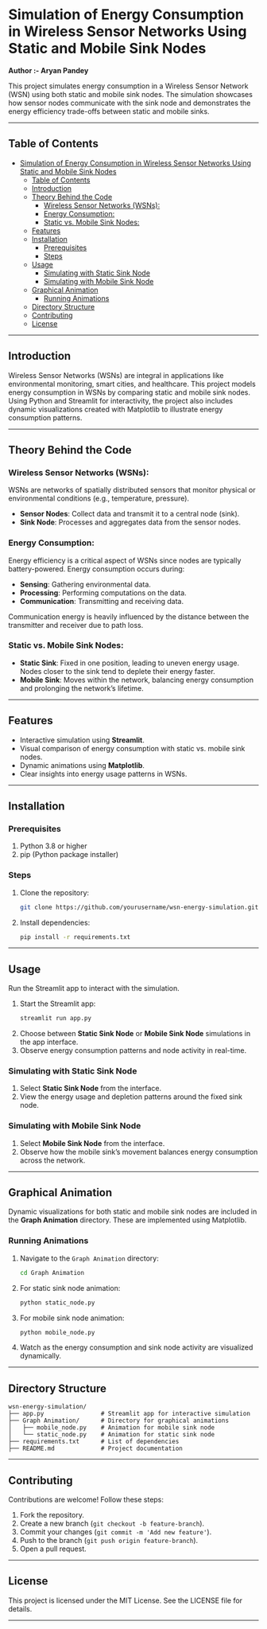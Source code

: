 # Simulation of Energy Consumption in Wireless Sensor Networks Using Static and Mobile Sink Nodes
**Author :- Aryan Pandey** 

This project simulates energy consumption in a Wireless Sensor Network (WSN) using both static and mobile sink nodes. The simulation showcases how sensor nodes communicate with the sink node and demonstrates the energy efficiency trade-offs between static and mobile sinks.

---

## Table of Contents
- [Simulation of Energy Consumption in Wireless Sensor Networks Using Static and Mobile Sink Nodes](#simulation-of-energy-consumption-in-wireless-sensor-networks-using-static-and-mobile-sink-nodes)
  - [Table of Contents](#table-of-contents)
  - [Introduction](#introduction)
  - [Theory Behind the Code](#theory-behind-the-code)
    - [Wireless Sensor Networks (WSNs):](#wireless-sensor-networks-wsns)
    - [Energy Consumption:](#energy-consumption)
    - [Static vs. Mobile Sink Nodes:](#static-vs-mobile-sink-nodes)
  - [Features](#features)
  - [Installation](#installation)
    - [Prerequisites](#prerequisites)
    - [Steps](#steps)
  - [Usage](#usage)
    - [Simulating with Static Sink Node](#simulating-with-static-sink-node)
    - [Simulating with Mobile Sink Node](#simulating-with-mobile-sink-node)
  - [Graphical Animation](#graphical-animation)
    - [Running Animations](#running-animations)
  - [Directory Structure](#directory-structure)
  - [Contributing](#contributing)
  - [License](#license)

---

## Introduction
Wireless Sensor Networks (WSNs) are integral in applications like environmental monitoring, smart cities, and healthcare. This project models energy consumption in WSNs by comparing static and mobile sink nodes. Using Python and Streamlit for interactivity, the project also includes dynamic visualizations created with Matplotlib to illustrate energy consumption patterns.

---

## Theory Behind the Code

### Wireless Sensor Networks (WSNs):
WSNs are networks of spatially distributed sensors that monitor physical or environmental conditions (e.g., temperature, pressure).

- **Sensor Nodes**: Collect data and transmit it to a central node (sink).
- **Sink Node**: Processes and aggregates data from the sensor nodes.

### Energy Consumption:
Energy efficiency is a critical aspect of WSNs since nodes are typically battery-powered. Energy consumption occurs during:
- **Sensing**: Gathering environmental data.
- **Processing**: Performing computations on the data.
- **Communication**: Transmitting and receiving data.

Communication energy is heavily influenced by the distance between the transmitter and receiver due to path loss.

### Static vs. Mobile Sink Nodes:
- **Static Sink**: Fixed in one position, leading to uneven energy usage. Nodes closer to the sink tend to deplete their energy faster.
- **Mobile Sink**: Moves within the network, balancing energy consumption and prolonging the network’s lifetime.

---

## Features
- Interactive simulation using **Streamlit**.
- Visual comparison of energy consumption with static vs. mobile sink nodes.
- Dynamic animations using **Matplotlib**.
- Clear insights into energy usage patterns in WSNs.

---

## Installation

### Prerequisites
1. Python 3.8 or higher
2. pip (Python package installer)

### Steps
1. Clone the repository:
   ```bash
   git clone https://github.com/yourusername/wsn-energy-simulation.git
   ```
2. Install dependencies:
   ```bash
   pip install -r requirements.txt
   ```

---

## Usage
Run the Streamlit app to interact with the simulation.

1. Start the Streamlit app:
   ```bash
   streamlit run app.py
   ```
2. Choose between **Static Sink Node** or **Mobile Sink Node** simulations in the app interface.
3. Observe energy consumption patterns and node activity in real-time.

### Simulating with Static Sink Node
1. Select **Static Sink Node** from the interface.
2. View the energy usage and depletion patterns around the fixed sink node.

### Simulating with Mobile Sink Node
1. Select **Mobile Sink Node** from the interface.
2. Observe how the mobile sink’s movement balances energy consumption across the network.

---

## Graphical Animation
Dynamic visualizations for both static and mobile sink nodes are included in the **Graph Animation** directory. These are implemented using Matplotlib.

### Running Animations
1. Navigate to the `Graph Animation` directory:
   ```bash
   cd Graph Animation
   ```
2. For static sink node animation:
   ```bash
   python static_node.py
   ```
3. For mobile sink node animation:
   ```bash
   python mobile_node.py
   ```
4. Watch as the energy consumption and sink node activity are visualized dynamically.

---

## Directory Structure
```
wsn-energy-simulation/
├── app.py                # Streamlit app for interactive simulation
├── Graph Animation/      # Directory for graphical animations
│   ├── mobile_node.py    # Animation for mobile sink node
│   └── static_node.py    # Animation for static sink node
├── requirements.txt      # List of dependencies
├── README.md             # Project documentation
```

---

## Contributing
Contributions are welcome! Follow these steps:
1. Fork the repository.
2. Create a new branch (`git checkout -b feature-branch`).
3. Commit your changes (`git commit -m 'Add new feature'`).
4. Push to the branch (`git push origin feature-branch`).
5. Open a pull request.

---

## License
This project is licensed under the MIT License. See the LICENSE file for details.

---

